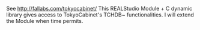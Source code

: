 See http://fallabs.com/tokyocabinet/
This REALStudio Module + C dynamic library gives access to TokyoCabinet's TCHDB~ functionalities. I will extend the Module when time permits.